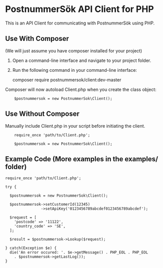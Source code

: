 # PostnummerSök API Client for PHP

This is an API Client for communicating with PostnummerSök using PHP.

## Use With Composer

(We will just assume you have composer installed for your project)

1. Open a command-line interface and navigate to your project folder.

2. Run the following command in your command-line interface:

    composer require postnummersok/client:dev-master

Composer will now autoload Client.php when you create the class object:

```
    $postnummersok = new PostnummerSok\Client();
```

## Use Without Composer

Manually include Client.php in your script before initiating the client.

```
    require_once 'path/to/Client.php';

    $postnummersok = new PostnummerSok\Client();
```


## Example Code (More examples in the examples/ folder)

    require_once 'path/to/Client.php';

    try {

      $postnummersok = new PostnummerSok\Client();

      $postnummersok->setCustomerId(12345)
                    ->setApiKey('0123456789abcdef0123456789abcdef');

      $request = [
        'postcode' => '11122',
        'country_code' => 'SE',
      ];

      $result = $postnummersok->Lookup($request);

    } catch(Exception $e) {
      die('An error occured: '. $e->getMessage() . PHP_EOL . PHP_EOL
        . $postnummersok->getLastLog());
    }
